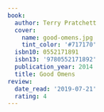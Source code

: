 ```yaml
---
book:
  author: Terry Pratchett
  cover:
    name: good-omens.jpg
    tint_color: '#717170'
  isbn10: 0552171891
  isbn13: '9780552171892'
  publication_year: 2014
  title: Good Omens
review:
  date_read: '2019-07-21'
  rating: 4
---
```


